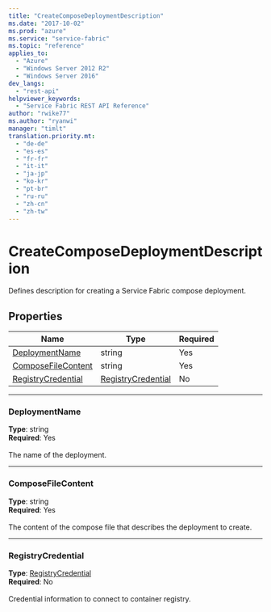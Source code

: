 ```yaml
---
title: "CreateComposeDeploymentDescription"
ms.date: "2017-10-02"
ms.prod: "azure"
ms.service: "service-fabric"
ms.topic: "reference"
applies_to: 
  - "Azure"
  - "Windows Server 2012 R2"
  - "Windows Server 2016"
dev_langs: 
  - "rest-api"
helpviewer_keywords: 
  - "Service Fabric REST API Reference"
author: "rwike77"
ms.author: "ryanwi"
manager: "timlt"
translation.priority.mt: 
  - "de-de"
  - "es-es"
  - "fr-fr"
  - "it-it"
  - "ja-jp"
  - "ko-kr"
  - "pt-br"
  - "ru-ru"
  - "zh-cn"
  - "zh-tw"
---
```

# CreateComposeDeploymentDescription

Defines description for creating a Service Fabric compose deployment.


## Properties
| Name | Type | Required |
| --- | --- | --- |
| [DeploymentName](#deploymentname) | string | Yes |
| [ComposeFileContent](#composefilecontent) | string | Yes |
| [RegistryCredential](#registrycredential) | [RegistryCredential](sfclient-model-registrycredential.md) | No |

____
### DeploymentName
__Type__: string <br/>
__Required__: Yes<br/>
<br/>
The name of the deployment.

____
### ComposeFileContent
__Type__: string <br/>
__Required__: Yes<br/>
<br/>
The content of the compose file that describes the deployment to create.

____
### RegistryCredential
__Type__: [RegistryCredential](sfclient-model-registrycredential.md) <br/>
__Required__: No<br/>
<br/>
Credential information to connect to container registry.
